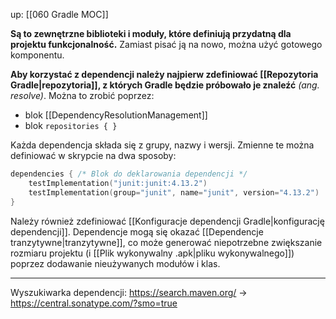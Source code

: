 up: [[060 Gradle MOC]]

**Są to zewnętrzne biblioteki i moduły, które definiują przydatną dla projektu funkcjonalność.** Zamiast pisać ją na nowo, można użyć gotowego komponentu.

**Aby korzystać z dependencji należy najpierw zdefiniować [[Repozytoria Gradle|repozytoria]], z których Gradle będzie próbowało je znaleźć** *(ang. resolve)*. Można to zrobić poprzez:

- blok [[DependencyResolutionManagement]]
- blok `repositories { }`


Każda dependencja składa się z grupy, nazwy i wersji. Zmienne te można definiować w skrypcie na dwa sposoby:

```kotlin
dependencies { /* Blok do deklarowania dependencji */
	testImplementation("junit:junit:4.13.2")
	testImplementation(group="junit", name="junit", version="4.13.2")
} 
```

Należy również zdefiniować [[Konfiguracje dependencji Gradle|konfigurację dependencji]].
Dependencje mogą się okazać [[Dependencje tranzytywne|tranzytywne]], co może generować niepotrzebne zwiększanie rozmiaru projektu (i [[Plik wykonywalny .apk|pliku wykonywalnego]]) poprzez dodawanie nieużywanych modułów i klas.

---
Wyszukiwarka dependencji: https://search.maven.org/ -> https://central.sonatype.com/?smo=true